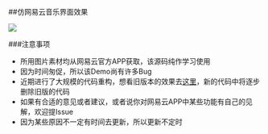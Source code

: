 ##仿网易云音乐界面效果

![](https://img.shields.io/badge/license-Apache%202-blue.svg)

###注意事项
- 所用图片素材均从网易云官方APP获取，该源码纯作学习使用
- 因为时间匆促，所以该Demo尚有许多Bug
- 近期进行了大规模的代码重构，想看旧版本的效果去[这里](http://download.csdn.net/detail/wei_smile/9500163)，新的代码中将逐步删除旧版的代码
- 如果有合适的意见或者建议，或者说你对网易云APP中某些功能有自己的见解，欢迎提Issue
- 因为某些原因不一定有时间去更新，所以更新不定时


 
